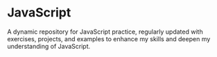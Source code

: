 # JavaScript

A dynamic repository for JavaScript practice, regularly updated with exercises, projects, and examples to enhance my skills and deepen my understanding of JavaScript.
